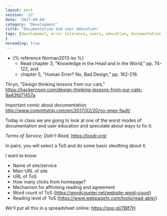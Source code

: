 ```yaml
--- 
layout: post 
session: '22' 
date: '2017-04-04' 
category: 'Development' 
title: 'Documentation and user education' 
tags: [development, error tolerance, users, education, documentation			
] 
noreading: true
--- 
```


- {% reference Norman2013-ko %}
    - Read chapter 3, "Knowledge in the Head and in the World," pp. 74-122, and
    - chapter 5, "Human Error? No, Bad Design," pp. 162-216.

Thryn, "Design thinking lessons from our cats," https://hackernoon.com/design-thinking-lessons-from-our-cats-9a43fd71457a

Important comic about documentation: http://www.commitstrip.com/en/2017/02/20/no-ones-fault/

Today in class we are going to look at one of the worst modes of documentation and user education and speculate about ways to fix it:

*Terms of Service; Didn't Read,* https://tosdr.org/

In pairs, you will select a ToS and do some basic sleuthing about it. 

I want to know:

- Name of site/service
- Main URL of site
- URL of ToS
- How many clicks from homepage? 
- Mechanism for affirming reading and agreement
- Word count of ToS (https://wordcounter.net/website-word-count)
- Reading level of ToS (https://www.webpagefx.com/tools/read-able/)

We'll put all this in a spreadsheet online: https://goo.gl/7BIf7H

<excerpt/>
